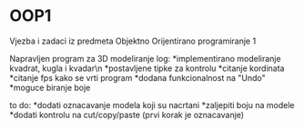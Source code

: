 # OOP1
Vjezba i zadaci iz predmeta Objektno Orijentirano programiranje 1

Napravljen program za 3D modeliranje
log:
*implementirano modeliranje kvadrat, kugla i kvadar\n
*postavljene tipke za kontrolu
*citanje kordinata
*citanje fps kako se vrti program
*dodana funkcionalnost na "Undo"
*moguce biranje boje

to do:
*dodati oznacavanje modela koji su nacrtani
*zaljepiti boju na modele
*dodati kontrolu na cut/copy/paste (prvi korak je oznacavanje)
